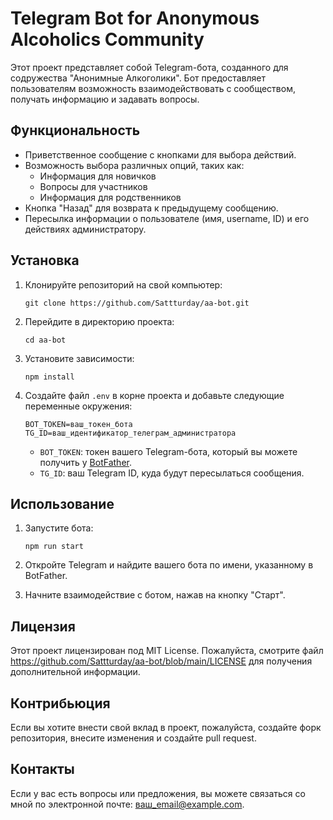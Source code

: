 # Telegram Bot for Anonymous Alcoholics Community

Этот проект представляет собой Telegram-бота, созданного для содружества "Анонимные Алкоголики". 
Бот предоставляет пользователям возможность взаимодействовать с сообществом, получать информацию и задавать вопросы. 

## Функциональность

- Приветственное сообщение с кнопками для выбора действий.
- Возможность выбора различных опций, таких как:
  - Информация для новичков
  - Вопросы для участников
  - Информация для родственников
- Кнопка "Назад" для возврата к предыдущему сообщению.
- Пересылка информации о пользователе (имя, username, ID) и его действиях администратору.

## Установка

1. Клонируйте репозиторий на свой компьютер:

   ```
   git clone https://github.com/Sattturday/aa-bot.git
   ```

2. Перейдите в директорию проекта:

   ```
   cd aa-bot
   ```

3. Установите зависимости:

   ```
   npm install
   ```

4. Создайте файл `.env` в корне проекта и добавьте следующие переменные окружения:

   ```
   BOT_TOKEN=ваш_токен_бота
   TG_ID=ваш_идентификатор_телеграм_администратора
   ```

   - `BOT_TOKEN`: токен вашего Telegram-бота, который вы можете получить у [BotFather](https://t.me/botfather).
   - `TG_ID`: ваш Telegram ID, куда будут пересылаться сообщения.

## Использование

1. Запустите бота:

   ```
   npm run start
   ```

2. Откройте Telegram и найдите вашего бота по имени, указанному в BotFather.
3. Начните взаимодействие с ботом, нажав на кнопку "Старт".

## Лицензия

Этот проект лицензирован под MIT License. Пожалуйста, смотрите файл https://github.com/Sattturday/aa-bot/blob/main/LICENSE для получения дополнительной информации.

## Контрибьюция

Если вы хотите внести свой вклад в проект, пожалуйста, создайте форк репозитория, внесите изменения и создайте pull request.

## Контакты

Если у вас есть вопросы или предложения, вы можете связаться со мной по электронной почте: ваш_email@example.com.
```

